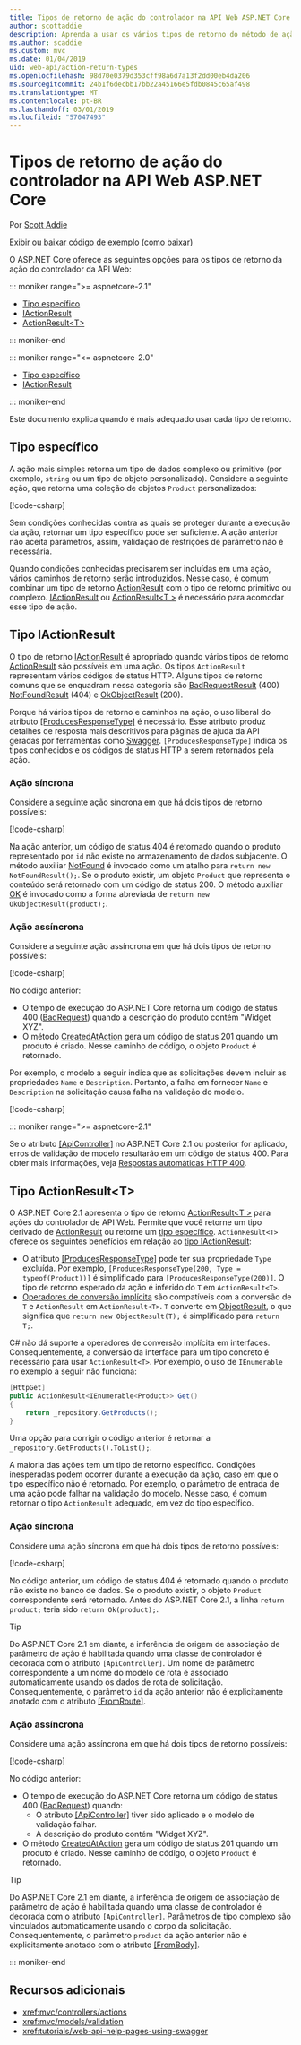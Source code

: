 ```yaml
---
title: Tipos de retorno de ação do controlador na API Web ASP.NET Core
author: scottaddie
description: Aprenda a usar os vários tipos de retorno do método de ação do controlador em uma API Web ASP.NET Core.
ms.author: scaddie
ms.custom: mvc
ms.date: 01/04/2019
uid: web-api/action-return-types
ms.openlocfilehash: 98d70e0379d353cff98a6d7a13f2dd00eb4da206
ms.sourcegitcommit: 24b1f6decbb17bb22a45166e5fdb0845c65af498
ms.translationtype: MT
ms.contentlocale: pt-BR
ms.lasthandoff: 03/01/2019
ms.locfileid: "57047493"
---
```

# <a name="controller-action-return-types-in-aspnet-core-web-api"></a>Tipos de retorno de ação do controlador na API Web ASP.NET Core

Por [Scott Addie](https://github.com/scottaddie)

[Exibir ou baixar código de exemplo](https://github.com/aspnet/Docs/tree/master/aspnetcore/web-api/action-return-types/samples) ([como baixar](xref:index#how-to-download-a-sample))

O ASP.NET Core oferece as seguintes opções para os tipos de retorno da ação do controlador da API Web:

::: moniker range=">= aspnetcore-2.1"

* [Tipo específico](#specific-type)
* [IActionResult](#iactionresult-type)
* [ActionResult\<T>](#actionresultt-type)

::: moniker-end

::: moniker range="<= aspnetcore-2.0"

* [Tipo específico](#specific-type)
* [IActionResult](#iactionresult-type)

::: moniker-end

Este documento explica quando é mais adequado usar cada tipo de retorno.

## <a name="specific-type"></a>Tipo específico

A ação mais simples retorna um tipo de dados complexo ou primitivo (por exemplo, `string` ou um tipo de objeto personalizado). Considere a seguinte ação, que retorna uma coleção de objetos `Product` personalizados:

[!code-csharp[](../web-api/action-return-types/samples/WebApiSample.Api.21/Controllers/ProductsController.cs?name=snippet_Get)]

Sem condições conhecidas contra as quais se proteger durante a execução da ação, retornar um tipo específico pode ser suficiente. A ação anterior não aceita parâmetros, assim, validação de restrições de parâmetro não é necessária.

Quando condições conhecidas precisarem ser incluídas em uma ação, vários caminhos de retorno serão introduzidos. Nesse caso, é comum combinar um tipo de retorno [ActionResult](/dotnet/api/microsoft.aspnetcore.mvc.actionresult) com o tipo de retorno primitivo ou complexo. [IActionResult](#iactionresult-type) ou [ActionResult\<T >](#actionresultt-type) é necessário para acomodar esse tipo de ação.

## <a name="iactionresult-type"></a>Tipo IActionResult

O tipo de retorno [IActionResult](/dotnet/api/microsoft.aspnetcore.mvc.iactionresult) é apropriado quando vários tipos de retorno [ActionResult](/dotnet/api/microsoft.aspnetcore.mvc.actionresult) são possíveis em uma ação. Os tipos `ActionResult` representam vários códigos de status HTTP. Alguns tipos de retorno comuns que se enquadram nessa categoria são [BadRequestResult](/dotnet/api/microsoft.aspnetcore.mvc.badrequestresult) (400) [NotFoundResult](/dotnet/api/microsoft.aspnetcore.mvc.notfoundresult) (404) e [OkObjectResult](/dotnet/api/microsoft.aspnetcore.mvc.okobjectresult) (200).

Porque há vários tipos de retorno e caminhos na ação, o uso liberal do atributo [[ProducesResponseType]](/dotnet/api/microsoft.aspnetcore.mvc.producesresponsetypeattribute.-ctor) é necessário. Esse atributo produz detalhes de resposta mais descritivos para páginas de ajuda da API geradas por ferramentas como [Swagger](/aspnet/core/tutorials/web-api-help-pages-using-swagger). `[ProducesResponseType]` indica os tipos conhecidos e os códigos de status HTTP a serem retornados pela ação.

### <a name="synchronous-action"></a>Ação síncrona

Considere a seguinte ação síncrona em que há dois tipos de retorno possíveis:

[!code-csharp[](../web-api/action-return-types/samples/WebApiSample.Api.Pre21/Controllers/ProductsController.cs?name=snippet_GetById&highlight=8,11)]

Na ação anterior, um código de status 404 é retornado quando o produto representado por `id` não existe no armazenamento de dados subjacente. O método auxiliar [NotFound](/dotnet/api/microsoft.aspnetcore.mvc.controllerbase.notfound) é invocado como um atalho para `return new NotFoundResult();`. Se o produto existir, um objeto `Product` que representa o conteúdo será retornado com um código de status 200. O método auxiliar [OK](/dotnet/api/microsoft.aspnetcore.mvc.controllerbase.ok) é invocado como a forma abreviada de `return new OkObjectResult(product);`.

### <a name="asynchronous-action"></a>Ação assíncrona

Considere a seguinte ação assíncrona em que há dois tipos de retorno possíveis:

[!code-csharp[](../web-api/action-return-types/samples/WebApiSample.Api.Pre21/Controllers/ProductsController.cs?name=snippet_CreateAsync&highlight=8,13)]

No código anterior:

* O tempo de execução do ASP.NET Core retorna um código de status 400 ([BadRequest](xref:Microsoft.AspNetCore.Mvc.ControllerBase.BadRequest*)) quando a descrição do produto contém "Widget XYZ".
* O método [CreatedAtAction](xref:Microsoft.AspNetCore.Mvc.ControllerBase.CreatedAtAction*) gera um código de status 201 quando um produto é criado. Nesse caminho de código, o objeto `Product` é retornado.

Por exemplo, o modelo a seguir indica que as solicitações devem incluir as propriedades `Name` e `Description`. Portanto, a falha em fornecer `Name` e `Description` na solicitação causa falha na validação do modelo.

[!code-csharp[](../web-api/action-return-types/samples/WebApiSample.DataAccess/Models/Product.cs?name=snippet_ProductClass&highlight=5-6,8-9)]

::: moniker range=">= aspnetcore-2.1"

Se o atributo [[ApiController]](xref:Microsoft.AspNetCore.Mvc.ApiControllerAttribute) no ASP.NET Core 2.1 ou posterior for aplicado, erros de validação de modelo resultarão em um código de status 400. Para obter mais informações, veja [Respostas automáticas HTTP 400](xref:web-api/index#automatic-http-400-responses).

## <a name="actionresultt-type"></a>Tipo ActionResult\<T>

O ASP.NET Core 2.1 apresenta o tipo de retorno [ActionResult\<T >](/dotnet/api/microsoft.aspnetcore.mvc.actionresult-1) para ações do controlador de API Web. Permite que você retorne um tipo derivado de [ActionResult](/dotnet/api/microsoft.aspnetcore.mvc.actionresult) ou retorne um [tipo específico](#specific-type). `ActionResult<T>` oferece os seguintes benefícios em relação ao [tipo IActionResult](#iactionresult-type):

* O atributo [[ProducesResponseType]](/dotnet/api/microsoft.aspnetcore.mvc.producesresponsetypeattribute) pode ter sua propriedade `Type` excluída. Por exemplo, `[ProducesResponseType(200, Type = typeof(Product))]` é simplificado para `[ProducesResponseType(200)]`. O tipo de retorno esperado da ação é inferido do `T` em `ActionResult<T>`.
* [Operadores de conversão implícita](/dotnet/csharp/language-reference/keywords/implicit) são compatíveis com a conversão de `T` e `ActionResult` em `ActionResult<T>`. `T` converte em [ObjectResult](/dotnet/api/microsoft.aspnetcore.mvc.objectresult), o que significa que `return new ObjectResult(T);` é simplificado para `return T;`.

C# não dá suporte a operadores de conversão implícita em interfaces. Consequentemente, a conversão da interface para um tipo concreto é necessário para usar `ActionResult<T>`. Por exemplo, o uso de `IEnumerable` no exemplo a seguir não funciona:

```csharp
[HttpGet]
public ActionResult<IEnumerable<Product>> Get()
{
    return _repository.GetProducts();
}
```

Uma opção para corrigir o código anterior é retornar a `_repository.GetProducts().ToList();`.

A maioria das ações tem um tipo de retorno específico. Condições inesperadas podem ocorrer durante a execução da ação, caso em que o tipo específico não é retornado. Por exemplo, o parâmetro de entrada de uma ação pode falhar na validação do modelo. Nesse caso, é comum retornar o tipo `ActionResult` adequado, em vez do tipo específico.

### <a name="synchronous-action"></a>Ação síncrona

Considere uma ação síncrona em que há dois tipos de retorno possíveis:

[!code-csharp[](../web-api/action-return-types/samples/WebApiSample.Api.21/Controllers/ProductsController.cs?name=snippet_GetById&highlight=8,11)]

No código anterior, um código de status 404 é retornado quando o produto não existe no banco de dados. Se o produto existir, o objeto `Product` correspondente será retornado. Antes do ASP.NET Core 2.1, a linha `return product;` teria sido `return Ok(product);`.

> [!TIP]
> Do ASP.NET Core 2.1 em diante, a inferência de origem de associação de parâmetro de ação é habilitada quando uma classe de controlador é decorada com o atributo `[ApiController]`. Um nome de parâmetro correspondente a um nome do modelo de rota é associado automaticamente usando os dados de rota de solicitação. Consequentemente, o parâmetro `id` da ação anterior não é explicitamente anotado com o atributo [[FromRoute]](/dotnet/api/microsoft.aspnetcore.mvc.fromrouteattribute).

### <a name="asynchronous-action"></a>Ação assíncrona

Considere uma ação assíncrona em que há dois tipos de retorno possíveis:

[!code-csharp[](../web-api/action-return-types/samples/WebApiSample.Api.21/Controllers/ProductsController.cs?name=snippet_CreateAsync&highlight=8,13)]

No código anterior:

* O tempo de execução do ASP.NET Core retorna um código de status 400 ([BadRequest](xref:Microsoft.AspNetCore.Mvc.ControllerBase.BadRequest*)) quando:
  * O atributo [[ApiController]](xref:Microsoft.AspNetCore.Mvc.ApiControllerAttribute) tiver sido aplicado e o modelo de validação falhar.
  * A descrição do produto contém "Widget XYZ".
* O método [CreatedAtAction](xref:Microsoft.AspNetCore.Mvc.ControllerBase.CreatedAtAction*) gera um código de status 201 quando um produto é criado. Nesse caminho de código, o objeto `Product` é retornado.

> [!TIP]
> Do ASP.NET Core 2.1 em diante, a inferência de origem de associação de parâmetro de ação é habilitada quando uma classe de controlador é decorada com o atributo `[ApiController]`. Parâmetros de tipo complexo são vinculados automaticamente usando o corpo da solicitação. Consequentemente, o parâmetro `product` da ação anterior não é explicitamente anotado com o atributo [[FromBody]](/dotnet/api/microsoft.aspnetcore.mvc.frombodyattribute).

::: moniker-end

## <a name="additional-resources"></a>Recursos adicionais

* <xref:mvc/controllers/actions>
* <xref:mvc/models/validation>
* <xref:tutorials/web-api-help-pages-using-swagger>
